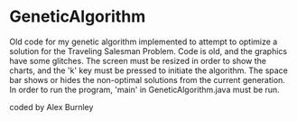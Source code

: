 # GeneticAlgorithm
Old code for my genetic algorithm implemented to attempt to optimize a solution for the Traveling Salesman Problem. Code is old, and the graphics have some glitches. The screen must be resized in order to show the charts, and the 'k' key must be pressed to initiate the algorithm. The space bar shows or hides the non-optimal solutions from the current generation. In order to run the program, 'main' in GeneticAlgorithm.java must be run.

coded by Alex Burnley
